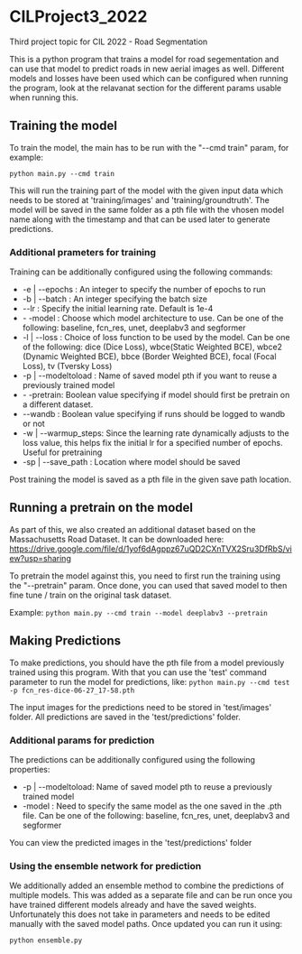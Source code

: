 # CILProject3_2022

Third project topic for CIL 2022 - Road Segmentation

  

This is a python program that trains a model for road segementation and can use that model to predict roads in new aerial images as well. Different models and losses have been used which can be configured when running the program, look at the relavanat section for the different params usable when running this.

  
  

## Training the model

To train the model, the main has to be run with the "--cmd train" param, for example:

`python main.py --cmd train`


This will run the training part of the model with the given input data which needs to be stored at 'training/images' and 'training/groundtruth'. The model will be saved in the same folder as a pth file with the vhosen model name along with the timestamp and that can be used later to generate predictions.

  

### Additional prameters for training

Training can be additionally configured using the following commands:
- \-e | --epochs	: An integer to specify the number of epochs to run
- \-b | --batch		: An integer specifying the batch size
- \--lr 					: Specify the initial learning rate. Default is 1e-4
- \- -model : Choose which model architecture to use. Can be one of the following: baseline, fcn_res, unet, deeplabv3 and segformer
- \-l | --loss : Choice of loss function to be used by the model. Can be one of the following: dice (Dice Loss), wbce(Static Weighted BCE), wbce2 (Dynamic Weighted BCE), bbce (Border Weighted BCE), focal (Focal Loss), tv (Tversky Loss)
- \-p | --modeltoload : Name of saved model pth if you want to reuse a previously trained model
- \- -pretrain: Boolean value specifying if model should first be pretrain on a different dataset.
- \--wandb : Boolean value specifying if runs should be logged to wandb or not
- \-w | --warmup_steps: Since the learning rate dynamically adjusts to the loss value, this helps fix the initial lr for a specified number of epochs. Useful for pretraining
- \-sp | --save_path : Location where model should be saved

Post training the model is saved as a pth file in the given save path location.

## Running a pretrain on the model
As part of this, we also created an additional dataset based on the Massachusetts Road Dataset. It can be downloaded here: https://drive.google.com/file/d/1yof6dAgppz67uQD2CXnTVX2Sru3DfRbS/view?usp=sharing

To pretrain the model against this, you need to first run the training using the "--pretrain" param. Once done, you can used that saved model to then fine tune / train on the original task dataset.

Example:
`python main.py --cmd train --model deeplabv3 --pretrain`


## Making Predictions
To make predictions, you should have the pth file from a model previously trained using this program.  With that you can use the 'test' command parameter to run the model for predictions, like:
`python main.py --cmd test -p fcn_res-dice-06-27_17-58.pth`

The input images for the predictions need to be stored in 'test/images' folder. All predictions are saved in the 'test/predictions' folder.

### Additional params for prediction
The predictions can be additionally configured using the following properties:
- \-p | --modeltoload: Name of saved model pth to reuse a previously trained model
- -model : Need to specify the same model as the one saved in the .pth file. Can be one of the following: baseline, fcn_res, unet, deeplabv3 and segformer

You can view the predicted images in the 'test/predictions' folder

### Using the ensemble network for prediction
We additionally added an ensemble method to combine the predictions of multiple models. This was added as a separate file and can be run once you have trained different models already and have the saved weights. Unfortunately this does not take in parameters and needs to be edited manually with the saved model paths.
Once updated you can run it using:

`python ensemble.py`